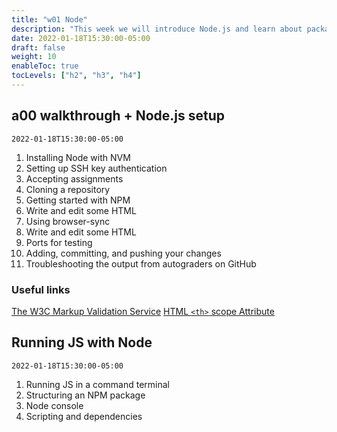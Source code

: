 ```yaml
---
title: "w01 Node"
description: "This week we will introduce Node.js and learn about package management with NPM, creating Node packages, and generally working with packages in git repos."
date: 2022-01-18T15:30:00-05:00
draft: false
weight: 10
enableToc: true
tocLevels: ["h2", "h3", "h4"]
---
```


## a00 walkthrough + Node.js setup

`2022-01-18T15:30:00-05:00`

1. Installing Node with NVM
2. Setting up SSH key authentication
3. Accepting assignments
4. Cloning a repository
5. Getting started with NPM
6. Write and edit some HTML
7. Using browser-sync
8. Write and edit some HTML
9. Ports for testing
10. Adding, committing, and pushing your changes
11. Troubleshooting the output from autograders on GitHub

### Useful links


[The W3C Markup Validation Service](https://validator.w3.org/)
[HTML `<th>` scope Attribute](https://www.w3schools.com/tags/att_th_scope.asp)

## Running JS with Node

`2022-01-18T15:30:00-05:00`

1. Running JS in a command terminal
2. Structuring an NPM package
3. Node console
4. Scripting and dependencies
